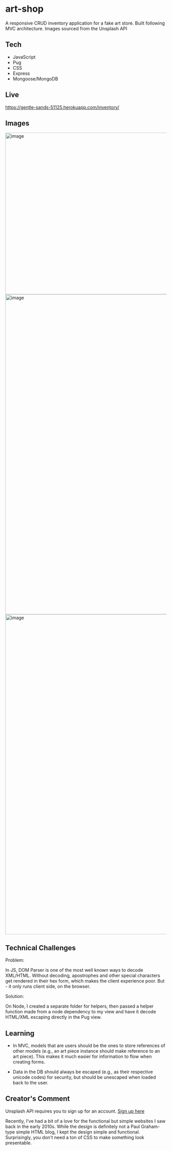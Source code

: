 # art-shop
A responsive CRUD inventory application for a fake art store. Built following MVC architecture.
Images sourced from the Unsplash API

## Tech 

* JavaScript 
* Pug 
* CSS 
* Express
* Mongoose/MongoDB

## Live

https://gentle-sands-51125.herokuapp.com/inventory/

## Images 

<img width="505" alt="image" src="https://user-images.githubusercontent.com/71617542/184046252-e753697d-4108-4ad8-979a-13036f1ec4ee.png">
<img width="1000" alt="image" src="https://user-images.githubusercontent.com/71617542/184046322-d6a6273d-ed18-4705-89a9-c43ba32dd497.png">
<img width="1000" alt="image" src="https://user-images.githubusercontent.com/71617542/184046341-1936d67a-1f9d-4560-81e5-a7031f0e8ca5.png">


## Technical Challenges

Problem: 

In JS, DOM Parser is one of the most well known ways to decode XML/HTML.
Without decoding, apostrophes and other special characters get rendered in
their hex form, which makes the client experience poor. But - it only runs
client side, on the browser. 

Solution: 

On Node, I created a separate folder for helpers, then passed a helper function 
made from a node dependency to my view and have it decode HTML/XML escaping directly in the Pug view.

## Learning 

* In MVC, models that are users should be the ones to store references of other 
models (e.g., an art piece instance should make reference to an art piece).
This makes it much easier for information to flow when creating forms. 

* Data in the DB should always be escaped (e.g., as their respective unicode codes) for security,
but should be unescaped when loaded back to the user. 

## Creator's Comment 

Unsplash API requires you to sign up for an account. [Sign up here](https://unsplash.com/)

Recently, I've had a bit of a love for the functional but simple websites I saw back in 
the early 2010s. While the design is definitely not a Paul Graham-type simple HTML blog, 
I kept the design simple and functional. Surprisingly, you don't need a ton of 
CSS to make something look presentable.


